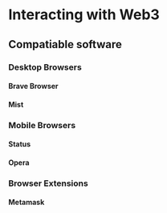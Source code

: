 # Interacting with Web3

## Compatiable software

### Desktop Browsers
#### Brave Browser
#### Mist

### Mobile Browsers
#### Status
#### Opera

### Browser Extensions
#### Metamask
